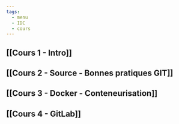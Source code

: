 ```yaml
---
tags:
  - menu
  - IDC
  - cours
---
```

## [[Cours 1 - Intro]]
## [[Cours 2 - Source - Bonnes pratiques GIT]]
## [[Cours 3 - Docker - Conteneurisation]]
## [[Cours 4 - GitLab]]
